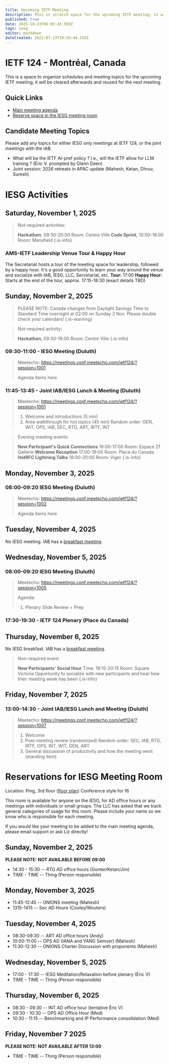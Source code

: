 ```yaml
---
title: Upcoming IETF Meeting
description: This is scratch space for the upcoming IETF meeting; it will be cleared afterwards and reused for the next meeting.
published: true
date: 2025-10-23T06:03:43.593Z
tags: iesg
editor: markdown
dateCreated: 2022-07-23T19:50:44.319Z
---
```


# IETF 124 - Montréal, Canada
This is a space to organize schedules and meeting topics for the upcoming IETF meeting; it *will* be cleared afterwards and reused for the next meeting. 

## Quick Links
- [Main meeting agenda](https://datatracker.ietf.org/meeting/agenda/)
- [Reserve space in the IESG meeting room](#IESGBreakoutRoom)


## Candidate Meeting Topics
Please add any topics for either IESG only meetings at IETF 124, or the joint meetings with the IAB.

- What will be the IETF AI-pref policy ? I.e., will the IETF allow for LLM training ? (Éric V. prompted by Glenn Deen)
- Joint session: 2026 retreats in APAC update (Mahesh, Ketan, Dhruv, Suresh)


# IESG Activities

## Saturday, November 1, 2025


> Not-required activities:
> 
>  **Hackathon**, 09:30-20:00
>     Room: Centre Ville
>  **Code Sprint**, 10:00-18:00
>    Room: Mansfield
{.is-info}



### AMS-IETF Leadership Venue Tour & Happy Hour
The Secretariat hosts a tour of the meeting space for leadership, followed by a happy hour. It's a good opportunity to learn your way around the venue and socialize with IAB, IESG, LLC, Secretariat, etc.
**Tour:** 17:00
**Happy Hour:** Starts at the end of the tour, approx. 17:15-18:30 (exact details TBD)




## Sunday, November 2, 2025

> PLEASE NOTE: Canada changes from Daylight Savings Time to Standard Time overnight at 02:00 on Sunday 2 Nov. Please double check your calendars!
{.is-warning}


> Not-required activity:
> 
>   **Hackathon**, 09:30-16:00
>     Room: Centre Ville
{.is-info}


### 09:30-11:00 - IESG Meeting (Duluth)


> Meetecho: https://meetings.conf.meetecho.com/ietf124/?session=1001
> 
> Agenda items here
### 11:45-13:45 - Joint IAB/IESG Lunch & Meeting (Duluth)

> Meetecho: https://meetings.conf.meetecho.com/ietf124/?session=1001
> 
>1. Welcome and introductions (5 min)
>2. Area walkthrough for hot topics (45 min)
    Random order: GEN, WIT, OPS, IAB, SEC, RTG, ART, IRTF, INT



> Evening meeting events:
> 
> **New Participant's Quick Connections** 16:00-17:00
>   Room: Espace 21 Gallerie
> **Welcome Reception** 17:00-19:00
>   Room: Place du Canada
> **HotRFC Lightning Talks** 18:00-20:00
>   Room: Viger
{.is-info}




## Monday, November 3, 2025

### 08:00-09:20 IESG Meeting (Duluth)

> Meetecho: https://meetings.conf.meetecho.com/ietf124/?session=1002
> 
> Agenda items here
 
## Tuesday, November 4, 2025

No IESG meeting. IAB has a [breakfast meeting](https://wiki.ietf.org/group/iab/Agenda124).


  
## Wednesday, November 5, 2025
### 08:00-09:20 IESG Meeting  (Duluth)

> Meetecho: https://meetings.conf.meetecho.com/ietf124/?session=1005
> 
> Agenda:
> 1. Plenary Slide Review + Prep



### 17:30-19:30 - IETF 124 Plenary (Place du Canada)



## Thursday, November 6, 2025

No IESG breakfast. IAB has a [breakfast meeting](https://wiki.ietf.org/group/iab/Agenda124).

> Non-required event:
> 
> **New Participants' Social Hour** Time: 19:15-20:15
> Room: Square Victoria
> Opportunity to socialize with new participants and hear how their meeting week has been
{.is-info}


## Friday, November 7, 2025

### 13:00-14:30 - Joint IAB/IESG Lunch and Meeting (Duluth)

> Meetecho: https://meetings.conf.meetecho.com/ietf124/?session=1007
> 
> 1. Welcome
> 2. Post-meeting review (randomized)
    Random order: SEC, IAB, RTG, IRTF, OPS, INT, WIT, GEN, ART
> 3. General discussion of productivity and how the meeting went (standing item)



# <a id="IESGBreakoutRoom"></a>Reservations for IESG Meeting Room

Location: Ping, 3rd floor ([floor plan](https://datatracker.ietf.org/meeting/124/floor-plan?room=ping))
Conference style for 16

This room is available for anyone on the IESG, for AD office hours or any meetings with individuals or small groups. The LLC has asked that we track general categories of usage for this room. Please include your name so we know who is responsible for each meeting.

If you would like your meeting to be added to the main meeting agenda, please email support or ask Liz directly!

## Sunday, November 2, 2025
**PLEASE NOTE: NOT AVAILABLE BEFORE 09:00**

* 14:30 - 15:30 -- RTG AD office hours (Gunter/Ketan/Jim)
* TIME - TIME -- Thing (Person responsible)

## Monday, November 3, 2025

* 11:45-12:45 -- ONIONS meeting (Mahesh)
* 1315-1415 -- Sec AD Hours (Cooley/Wouters)


## Tuesday, November 4, 2025

* 08:30-09:30 -- ART AD office hours (Andy)
* 10:00-11:00 -- OPS AD (IANA and YANG Semver) (Mahesh)
* 11:30-12:30 -- ONIONS Charter Discussion with proponents (Mahesh)


## Wednesday, November 5, 2025

* 17:00 - 17:30 -- IESG Meditation/Relaxation before plenary (Éric V)
* TIME - TIME -- Thing (Person responsible)


## Thursday, November 6, 2025

* 08:30 - 09:30 -- INT AD office hour (tentative Éric V)
* 09:30 - 10:30 -- OPS AD Office Hour (Med)
* 10:30 - 11:15 -- Benchmarking and IP Performance consolidation (Med)


## Friday, November 7 2025
**PLEASE NOTE: NOT AVAILABLE AFTER 13:00**

* TIME - TIME -- Thing (Person responsible)



